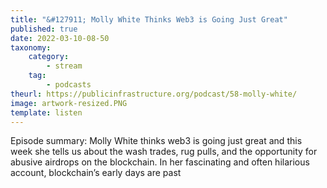 ```yaml
---
title: "&#127911; Molly White Thinks Web3 is Going Just Great"
published: true
date: 2022-03-10-08-50
taxonomy:
    category:
        - stream
    tag:
        - podcasts
theurl: https://publicinfrastructure.org/podcast/58-molly-white/
image: artwork-resized.PNG
template: listen
---
```


Episode summary: Molly White thinks web3 is going just great and this week she tells us about the wash trades, rug pulls, and the opportunity for abusive airdrops on the blockchain. In her fascinating and often hilarious account, blockchain&rsquo;s early days are past
